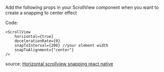 Add the following props in your ScrollView component when you want to create a snapping to center effect

Code:
```React
<ScrollView 
    horizontal={true}
    decelerationRate={0}
    snapToInterval={200} //your element width
    snapToAlignment={"center"}
/>
```

source: [Horizontal scrollview snapping react native](https://stackoverflow.com/questions/39849648/horizontal-scrollview-snapping-react-native)